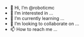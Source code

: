 - 👋 Hi, I’m @roboticmc
- 👀 I’m interested in ...
- 🌱 I’m currently learning ...
- 💞️ I’m looking to collaborate on ...
- 📫 How to reach me ...

<!---
roboticmc/roboticmc is a ✨ special ✨ repository because its `README.md` (this file) appears on your GitHub profile.
You can click the Preview link to take a look at your changes.
--->
